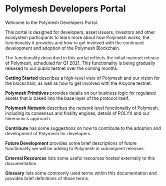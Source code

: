 # Polymesh Developers Portal

Welcome to the Polymesh Developers Portal.

This portal is designed for developers, asset issuers, investors and other ecosystem participants to learn more about how Polymesh works, the functionality it provides and how to get involved with the continued development and adoption of the Polymesh Blockchain.

The functionality described in this portal reflects the initial mainnet release of Polymesh, scheduled for Q1 2021. This functionality is being gradually released to our public testnet over the coming months.

**Getting Started** describes a high-level view of Polymesh and our vision for the blockchain, as well as how to get involved with the Alcyone testnet.

**Polymesh Primitives** provides details on our business logic for regulated assets that is baked into the base layer of the protocol itself.

**Polymesh Network** describes the network level functionality of Polymesh, including its consensus and finality engines, details of POLYX and our tokenomics approach.

**Contribute** has some suggestions on how to contribute to the adoption and development of Polymesh for developers.

**Future Development** provides some brief descriptions of future functionality we will be adding to Polymesh in subsequent releases.

**External Resources** lists some useful resources hosted externally to this documentation.

**Glossary** lists some commonly used terms within this documentation and provides brief definitions of those terms.